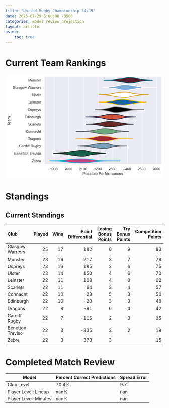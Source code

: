 ```yaml
---  
title: "United Rugby Championship 14/15"  
date: 2025-07-29 6:00:00 -0500  
categories: model review projection  
layout: article  
aside:  
    toc: true  
---
```

# Current Team Rankings


![Club Rankings](plots/rankings_United_Rugby_Championship_1415.png)
# Standings

## Current Standings


| Club             |   Played |   Wins |   Point Differential |   Losing Bonus Points |   Try Bonus Points |   Competition Points |
|:-----------------|---------:|-------:|---------------------:|----------------------:|-------------------:|---------------------:|
| Glasgow Warriors |       25 |     17 |                  182 |                     0 |                  9 |                   83 |
| Munster          |       23 |     16 |                  217 |                     3 |                  7 |                   78 |
| Ospreys          |       23 |     16 |                  185 |                     3 |                  6 |                   75 |
| Ulster           |       23 |     14 |                  150 |                     4 |                  6 |                   70 |
| Leinster         |       22 |     11 |                  108 |                     4 |                  8 |                   62 |
| Scarlets         |       22 |     11 |                   64 |                     3 |                  4 |                   57 |
| Connacht         |       22 |     10 |                   28 |                     5 |                  3 |                   50 |
| Edinburgh        |       22 |     10 |                  -20 |                     3 |                  3 |                   48 |
| Dragons          |       22 |      8 |                  -91 |                     6 |                  4 |                   42 |
| Cardiff Rugby    |       22 |      7 |                 -115 |                     2 |                  3 |                   35 |
| Benetton Treviso |       22 |      3 |                 -335 |                     3 |                  2 |                   19 |
| Zebre            |       22 |      3 |                 -373 |                     3 |                    |                   15 |



# Completed Match Review


| Model | Percent Correct Predictions | Spread Error |
| ------ | ------ | ------ |
| Club Level | 70.4% | 9.7 |
| Player Level: Lineup | nan% | nan |
| Player Level: Minutes | nan% | nan |

